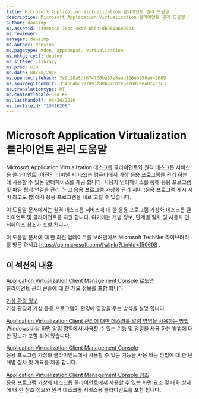 ```yaml
---
title: Microsoft Application Virtualization 클라이언트 관리 도움말
description: Microsoft Application Virtualization 클라이언트 관리 도움말
author: dansimp
ms.assetid: 449eebda-70eb-48b7-855a-db965a680923
ms.reviewer: ''
manager: dansimp
ms.author: dansimp
ms.pagetype: mdop, appcompat, virtualization
ms.mktglfcycl: deploy
ms.sitesec: library
ms.prod: w10
ms.date: 08/30/2016
ms.openlocfilehash: 7e9c28a8df674f60ba67e8aad126eb958ab43089
ms.sourcegitcommit: 354664bc527d93f80687cd2eba70d1eea024c7c3
ms.translationtype: MT
ms.contentlocale: ko-KR
ms.lasthandoff: 06/26/2020
ms.locfileid: "10816208"
---
```

# Microsoft Application Virtualization 클라이언트 관리 도움말


Microsoft Application Virtualization 데스크톱 클라이언트와 원격 데스크톱 서비스용 클라이언트 (이전의 터미널 서비스)는 컴퓨터에서 가상 응용 프로그램을 관리 하는 데 사용할 수 있는 인터페이스를 제공 합니다. 사용자 인터페이스를 통해 응용 프로그램 및 파일 형식 연결을 관리 하 고 응용 프로그램 가상화 관리 서버 (응용 프로그램 게시 서버 라고도 함)에서 응용 프로그램을 새로 고칠 수 있습니다.

이 도움말 문서에서는 원격 데스크톱 서비스에 대 한 응용 프로그램 가상화 데스크톱 클라이언트 및 클라이언트를 지원 합니다. 여기에는 개념 정보, 단계별 절차 및 사용자 인터페이스 참조가 포함 됩니다.

이 도움말 문서에 대 한 최신 업데이트를 보려면에서 Microsoft TechNet 라이브러리를 방문 하세요 <https://go.microsoft.com/fwlink/?LinkId=150698> .

## 이 섹션의 내용


<a href="" id="application-virtualization-client-management-console-roadmap"></a>[Application Virtualization Client Management Console 로드맵](application-virtualization-client-management-console-roadmap.md)  
클라이언트 관리 콘솔에 대 한 개요 정보를 포함 합니다.

<a href="" id="about-virtual-environments"></a>[가상 환경 정보](about-virtual-environments.md)  
가상 환경과 가상 응용 프로그램이 환경에 영향을 주는 방식을 설명 합니다.

<a href="" id="how-to-use-the-desktop-notification-area-for-application-virtualization-client-management"></a>[Application Virtualization Client 관리에 대한 데스크톱 알림 영역을 사용하는 방법](how-to-use-the-desktop-notification-area-for-application-virtualization-client-management.md)  
Windows 바탕 화면 알림 영역에서 사용할 수 있는 기능 및 명령을 사용 하는 방법에 대 한 정보가 포함 되어 있습니다.

<a href="" id="application-virtualization-client-management-console"></a>[Application Virtualization Client Management Console](application-virtualization-client-management-console.md)  
응용 프로그램 가상화 클라이언트에서 사용할 수 있는 기능을 사용 하는 방법에 대 한 단계별 절차 및 개요를 제공 합니다.

<a href="" id="application-virtualization-client-management-console-reference"></a>[Application Virtualization Client Management Console 참조](application-virtualization-client-management-console-reference.md)  
응용 프로그램 가상화 데스크톱 클라이언트에서 사용할 수 있는 화면 요소 및 대화 상자에 대 한 참조 정보와 원격 데스크톱 서비스용 클라이언트를 포함 합니다.

 

 





